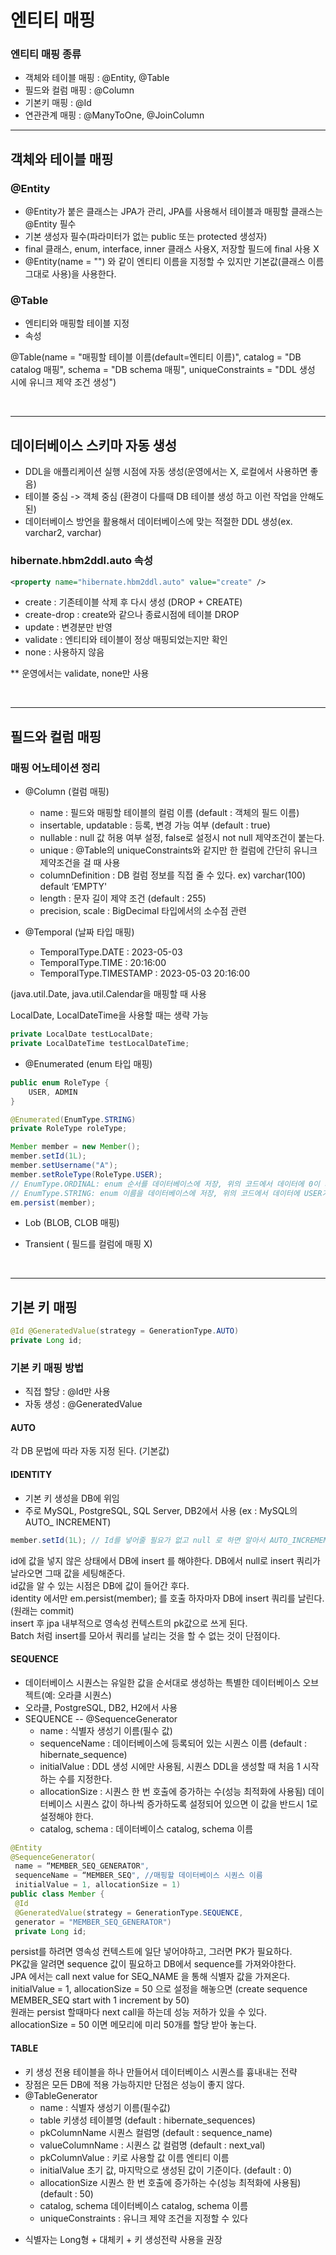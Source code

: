 # 엔티티 매핑

### 엔티티 매핑 종류

- 객체와 테이블 매핑 : @Entity, @Table
- 필드와 컬럼 매핑 : @Column
- 기본키 매핑 : @Id
- 연관관계 매핑 : @ManyToOne, @JoinColumn


___
## 객체와 테이블 매핑

### @Entity
- @Entity가 붙은 클래스는 JPA가 관리, JPA를 사용해서 테이블과 매핑할 클래스는 @Entity 필수
- 기본 생성자 필수(파라미터가 없는 public 또는 protected 생성자)
- final 클래스, enum, interface, inner 클래스 사용X, 저장할 필드에 final 사용 X
- @Entity(name = "") 와 같이 엔티티 이름을 지정할 수 있지만 기본값(클래스 이름 그대로 사용)을 사용한다.

### @Table
- 엔티티와 매핑할 테이블 지정
- 속성

@Table(name = "매핑할 테이블 이름(default=엔티티 이름)", catalog = "DB catalog 매핑", schema = "DB schema 매핑", uniqueConstraints = "DDL 생성 시에 유니크 제약 조건 생성")

<br>

___
## 데이터베이스 스키마 자동 생성

- DDL을 애플리케이션 실행 시점에 자동 생성(운영에서는 X, 로컬에서 사용하면 좋음)
- 테이블 중심 -> 객체 중심 (환경이 다를때 DB 테이블 생성 하고 이런 작업을 안해도 된)
- 데이터베이스 방언을 활용해서 데이터베이스에 맞는 적절한 DDL 생성(ex. varchar2, varchar)

### hibernate.hbm2ddl.auto 속성

```xml
<property name="hibernate.hbm2ddl.auto" value="create" />
```

- create : 기존테이블 삭제 후 다시 생성 (DROP + CREATE)
- create-drop : create와 같으나 종료시점에 테이블 DROP
- update : 변경분만 반영
- validate : 엔티티와 테이블이 정상 매핑되었는지만 확인
- none : 사용하지 않음

** 운영에서는 validate, none만 사용

<br>

___
## 필드와 컬럼 매핑

### 매핑 어노테이션 정리

- @Column (컬럼 매핑)
  - name : 필드와 매핑할 테이블의 컬럼 이름 (default : 객체의 필드 이름)
  - insertable, updatable : 등록, 변경 가능 여부 (default : true)
  - nullable : null 값 허용 여부 설정, false로 설정시 not null 제약조건이 붙는다.
  - unique : @Table의 uniqueConstraints와 같지만 한 컬럼에 간단히 유니크 제약조건을 걸 때 사용
  - columnDefinition : DB 컬럼 정보를 직접 줄 수 있다. ex) varchar(100) default ‘EMPTY'
  - length : 문자 길이 제약 조건 (default : 255)
  - precision, scale : BigDecimal 타입에서의 소수점 관련  

- @Temporal (날짜 타입 매핑)
  - TemporalType.DATE : 2023-05-03
  - TemporalType.TIME : 20:16:00
  - TemporalType.TIMESTAMP : 2023-05-03 20:16:00

(java.util.Date, java.util.Calendar을 매핑할 때 사용

LocalDate, LocalDateTime을 사용할 때는 생략 가능

```java
private LocalDate testLocalDate;
private LocalDateTime testLocalDateTime;
```

- @Enumerated (enum 타입 매핑)

```java
public enum RoleType {
    USER, ADMIN
}

@Enumerated(EnumType.STRING) 
private RoleType roleType;
```

```java
Member member = new Member();
member.setId(1L);
member.setUsername("A");
member.setRoleType(RoleType.USER);
// EnumType.ORDINAL: enum 순서를 데이터베이스에 저장, 위의 코드에서 데이터에 0이 저장된다.
// EnumType.STRING: enum 이름을 데이터베이스에 저장, 위의 코드에서 데이터에 USER가 저장된다.
em.persist(member);
```

- Lob (BLOB, CLOB 매핑)

- Transient ( 필드를 컬럼에 매핑 X)


<br>

___
## 기본 키 매핑

```java
@Id @GeneratedValue(strategy = GenerationType.AUTO)
private Long id;
```

### 기본 키 매핑 방법
- 직접 할당 : @Id만 사용
- 자동 생성 : @GeneratedValue

#### AUTO
각 DB 문법에 따라 자동 지정 된다. (기본값)

#### IDENTITY
- 기본 키 생성을 DB에 위임
- 주로 MySQL, PostgreSQL, SQL Server, DB2에서 사용 (ex : MySQL의 AUTO_ INCREMENT)

```java
member.setId(1L); // Id를 넣어줄 필요가 없고 null 로 하면 알아서 AUTO_INCREMENT가 되어 1부터 데이터가 들어간다.
```

id에 값을 넣지 않은 상태에서 DB에 insert 를 해야한다. DB에서 null로 insert 쿼리가 날라오면 그때 값을 세팅해준다.   
id값을 알 수 있는 시점은 DB에 값이 들어간 후다.   
identity 에서만 em.persist(member); 를 호출 하자마자 DB에 insert 쿼리를 날린다.(원래는 commit)   
insert 후 jpa 내부적으로 영속성 컨텍스트의 pk값으로 쓰게 된다.   
Batch 처럼 insert를 모아서 쿼리를 날리는 것을 할 수 없는 것이 단점이다.   


#### SEQUENCE
- 데이터베이스 시퀀스는 유일한 값을 순서대로 생성하는 특별한 데이터베이스 오브젝트(예: 오라클 시퀀스)
- 오라클, PostgreSQL, DB2, H2에서 사용
- SEQUENCE -- @SequenceGenerator
  - name : 식별자 생성기 이름(필수 값)
  - sequenceName : 데이터베이스에 등록되어 있는 시퀀스 이름 (default : hibernate_sequence)
  - initialValue : DDL 생성 시에만 사용됨, 시퀀스 DDL을 생성할 때 처음 1 시작하는 수를 지정한다. 
  - allocationSize : 시퀀스 한 번 호출에 증가하는 수(성능 최적화에 사용됨) 데이터베이스 시퀀스 값이 하나씩 증가하도록 설정되어 있으면 이 값을 반드시 1로 설정해야 한다.
  - catalog, schema : 데이터베이스 catalog, schema 이름

```java
@Entity
@SequenceGenerator(
 name = “MEMBER_SEQ_GENERATOR",
 sequenceName = “MEMBER_SEQ", //매핑할 데이터베이스 시퀀스 이름
 initialValue = 1, allocationSize = 1)
public class Member {
 @Id
 @GeneratedValue(strategy = GenerationType.SEQUENCE,
 generator = "MEMBER_SEQ_GENERATOR")
 private Long id;
```

persist를 하려면 영속성 컨텍스트에 일단 넣어야하고, 그러면 PK가 필요하다.   
PK값을 알려면 sequence 값이 필요하고 DB에서 sequence를 가져와야한다.   
JPA 에서는 call next value for SEQ_NAME 을 통해 식별자 값을 가져온다.   
initialValue = 1, allocationSize = 50 으로 설정을 해놓으면 (create sequence MEMBER_SEQ start with 1 increment by 50)   
원래는 persist 할때마다 next call을 하는데 성능 저하가 있을 수 있다. allocationSize = 50 이면 메모리에 미리 50개를 할당 받아 놓는다.   


#### TABLE
- 키 생성 전용 테이블을 하나 만들어서 데이터베이스 시퀀스를 흉내내는 전략
- 장점은 모든 DB에 적용 가능하지만 단점은 성능이 좋지 않다.
- @TableGenerator
  - name : 식별자 생성기 이름(필수값)
  - table 키생성 테이블명 (default : hibernate_sequences)
  - pkColumnName 시퀀스 컬럼명 (default : sequence_name)
  - valueColumnName : 시퀀스 값 컬럼명 (default : next_val)
  - pkColumnValue : 키로 사용할 값 이름 엔티티 이름
  - initialValue 초기 값, 마지막으로 생성된 값이 기준이다. (default : 0)
  - allocationSize 시퀀스 한 번 호출에 증가하는 수(성능 최적화에 사용됨) (default : 50)
  - catalog, schema 데이터베이스 catalog, schema 이름
  - uniqueConstraints : 유니크 제약 조건을 지정할 수 있다


* 식별자는 Long형 + 대체키 + 키 생성전략 사용을 권장



